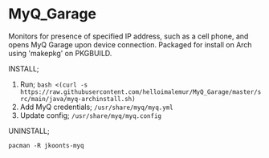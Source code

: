 # MyQ_Garage
Monitors for presence of specified IP address, such as a cell phone, and opens MyQ Garage upon device connection.
Packaged for install on Arch using 'makepkg' on PKGBUILD.


INSTALL;

1. Run; ```bash <(curl -s https://raw.githubusercontent.com/helloimalemur/MyQ_Garage/master/src/main/java/myq-archinstall.sh)```
2. Add MyQ credentials; ```/usr/share/myq/myq.yml```
2. Update config; ```/usr/share/myq/myq.config```

UNINSTALL;

```pacman -R jkoonts-myq```
